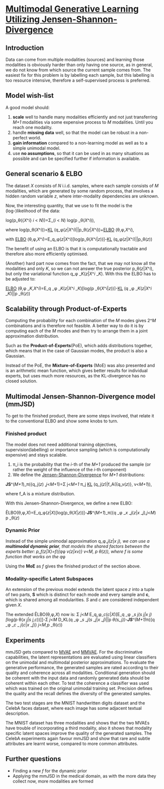 # [Multimodal Generative Learning Utilizing Jensen-Shannon-Divergence](https://arxiv.org/pdf/2006.08242.pdf)

## Introduction
Data can come from multiple modalities (sources) and learning those modalities is obviously harder than only having one source, as in general, we do not know from which source the current sample comes from. The easiest fix for this problem is by labelling each sample, but this labelling is too resource intensive, therefore a self-supervised process is preferred.
## Model wish-list
A good model should:
1. **scale** well to handle many modalities efficiently and not just transferring *M+1* modalities via some expensive process to *M* modalities. Until you reach one modality.
1. handle **missing data** well, so that the model can be robust in a non-perfect world.
1. **gain information** compared to a non-learning model as well as to a simple unimodal model.
1. use **no assumptions**, so that it can be used in as many situations as possible and can be specified further if information is available.

## General scenario & ELBO
The dataset *X* consists of *N* i.i.d.  samples, where each sample consists of *M* modalities, which are generated by some random process, that involves a hidden random variable *z*, where inter-modality dependencies are unknown.

Now, the interesting quantity, that we use to fit the model is the (log-)likelihood of the data:

log(p_&theta;({*X*^*i*} *i* < *N*))=&Sigma;_(*i* < *N*) log(p _&theta;(*X*^*i*)),

where log(p_&theta;(*X*^*i*))=[KL](https://en.wikipedia.org/wiki/Kullback%E2%80%93Leibler_divergence) (q_&phi;(*z*|*X*^*i*)||p_&theta;(*z*|*X*^*i*))+[ELBO](https://en.wikipedia.org/wiki/Evidence_lower_bound) (&theta;,&phi;,*X*^*i*),

with [ELBO](https://en.wikipedia.org/wiki/Evidence_lower_bound) (&theta;,&phi;,*X*^*i*)=E_q_&phi;(*z*|*X*^*i*)\[log(p_&theta;(*X*^*i*|*z*))]-[KL](https://en.wikipedia.org/wiki/Kullback%E2%80%93Leibler_divergence) (q_&phi;(*z*|*X*^*i*)||p_&theta;(*z*))

The benefit of using an ELBO is that it is computationally tractable and therefore also more efficiently optimised.

(Another) hard part now comes from the fact, that we may not know all the modalities and only *K*, so we can not answer the true posterior p_&theta;(*z*|*X*^*i*), but only the variational function q_&phi; _*K*(*z*|*X*^*i* _*K*). With this the ELBO has to be adjusted to:

[ELBO](https://en.wikipedia.org/wiki/Evidence_lower_bound) (&theta;,&phi; _*K*,*X*^*i*)=E_q _&phi; _*K*(*z*|*X*^*i* _*K*)\[log(p _&theta;(*X*^*i*|*z*))]-[KL](https://en.wikipedia.org/wiki/Kullback%E2%80%93Leibler_divergence) (q _&phi; _*K*(*z*|*X*^*i* _*K*)||p _&theta;(*z*))

## Scalability through Product-of-Experts
Computing the probability for each combination of the *M* modes gives 2^*M* combinations and is therefore not feasible. A better way to do it is by computing each of the *M* modes and then try to arrange them in a joint approximation distribution.

Such as the **Product-of-Experts**(PoE), which adds distributions together, which means that in the case of Gaussian modes, the product is also a Gaussian.

Instead of the PoE, the **Mixture-of-Experts** (MoE) was also presented and is an arithmetic mean function, which gives better results for individual experts, but uses much more resources, as the KL-divergence has no closed solution.

## Multimodal Jensen-Shannon-Divergence model (mmJSD)
To get to the finished product, there are some steps involved, that relate it to the conventional ELBO and show some knobs to turn.
### Finished product
The model does not need additional training objectives, supervision(labelling) or importance sampling (which is computationally expensive) and stays scalable.

1. &pi;_i is the probability that the *i*-th of the *M+1* produced the sample (or rather the weight of the influence of the *i*-th component)
1. We define the [Jensen-Shannon-Divergence](https://en.wikipedia.org/wiki/Jensen%E2%80%93Shannon_divergence) for *M+1* distributions:

**JS**^(*M+1*)_&pi;({q_j(*z*) ,*j*<*M*+1)=&Sigma; j<*M+1* &pi;_j [KL](https://en.wikipedia.org/wiki/Kullback%E2%80%93Leibler_divergence) (q_j(*z*)|f_A({q_v(*z*)}, v<*M+1*)),

where f_A is a mixture distribution.

With this Jensen-Shannon-Divergence, we define a new ELBO:

ÊLBO(&theta;,&phi;,*X*)=E_q_&phi;(*z*|*X*)\[log(p_&theta;(*X*|*z*))]-**JS**^(*M+1*)_&pi;({q _&phi; _*x* _*j*(*z*|*x* _*j*),*j*<*M*) p _&theta;(*z*)
### Dynamic Prior
Instead of the simple unimodal approximation q_&phi;_*j*(*z*|*x* _*j*), we can use a **multimodal dynamic prior**, that models the shared factors between the experts better: p_f(*z*|*X*)=f({q_&phi; _v(*z*|*x*_v)} *v*<*M*, p_ &theta;(*z*)), where *f* is some function that works on the q_&phi;

Using the **MoE** as *f* gives the finished product of the section above.
### Modality-specific Latent Subspaces
An extension of the previous model extends the latent space *z* into a tuple of two parts, **S** which is distinct for each mode and every sample and **c**, which is shared among all modularities. *S* and *c* are considered independent given *X*.

The extended ÊLBO(&theta;,&phi;,*X*) now is: &Sigma; *j*<*M* E_q_&phi;_*c*(*c*|*X*)\[E_q _&phi; _*s* _*j*(*s* _*j*|*x*_ *j*)\[log(p_ &theta;(*x* _*j*|*s*_ *j*,*c*))]]-&Sigma; *j*<*M* D_KL(q _&phi; _*s* _*j*(*s* _*j*|*x* _*j*)||p _&theta;(s_j))-**JS**^(*M*+1)_&pi;({q _&phi; _*c* _ *j*(*c*|*x* _*j*)} *j*<*M*,p _&theta;(*c*))
## Experiments
mmJSD gets compared to [MVAE](http://arxiv.org/abs/1802.05335) and [MMVAE](https://arxiv.org/abs/1911.03393). For the discriminative capabilities, the latent representations are evaluated using linear classifiers on the unimodal and multimodal posterior approximations. To evaluate the generative performance, the generated samples are rated according to their quality and coherence across all modalities. Conditional generation should be coherent with the input data and randomly generated data should be coherent within each other. To test the coherence a classifier was used which was trained on the original unimodal training set. Precision defines the quality and the recall defines the diversity of the generated samples.

The two test stages are the MNIST handwritten digits dataset and the CelebA faces dataset, where each image has some adjacent textual description.

The MNIST dataset has three modalities and shows that the two MVAEs have trouble of incorporating a third modality, also it shows that modality specific latent spaces improve the quality of the generated samples. The CelebA experiments again favour mmJSD and show that rare and subtle attributes are learnt worse, compared to more common attributes.

## Further questions
- Finding a new *f* for the dynamic prior
- Applying the mmJSD in the medical domain, as with the more data they collect now, more modalities are formed